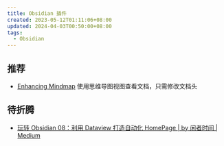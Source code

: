 ```yaml
---
title: Obsidian 插件
created: 2023-05-12T01:11:06+08:00
updated: 2024-04-03T00:50:00+08:00
tags:
  - Obsidian
---
```


## 推荐

- [Enhancing Mindmap](https://github.com/MarkMindCkm/obsidian-enhancing-mindmap) 使用思维导图视图查看文档，只需修改文档头

## 待折腾

- [玩转 Obsidian 08：利用 Dataview 打造自动化 HomePage | by 闲者时间 | Medium](https://xianzheshijian.medium.com/%E7%8E%A9%E8%BD%AC-obsidian-08-%E5%88%A9%E7%94%A8-dataview-%E6%89%93%E9%80%A0%E8%87%AA%E5%8A%A8%E5%8C%96-homepage-821ffaeb1348)
